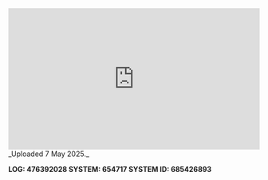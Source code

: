 
<iframe 
  src="https://drive.google.com/file/d/1AmHO6YwZrSKGL9Enam9I6Ekiz5sK72O8/preview"  
  style="width:100%; aspect-ratio:16/9; border:0;"
  allowfullscreen>
</iframe>
_Uploaded 7 May 2025._

**LOG: 476392028
SYSTEM: 654717
SYSTEM ID: 685426893**
